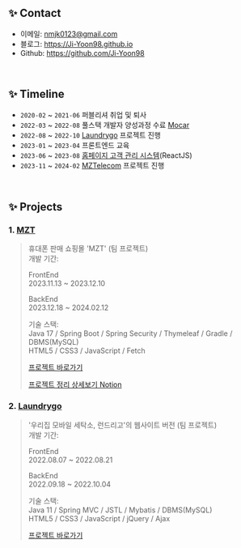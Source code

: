 ## ✨ Contact
- 이메일: nmjk0123@gmail.com
- 블로그: https://Ji-Yoon98.github.io
- Github: https://github.com/Ji-Yoon98

</br>

## ✨ Timeline
- ```2020-02``` ~ ```2021-06``` 퍼블리셔 취업 및 퇴사
- ```2022-03``` ~ ```2022-08``` 풀스택 개발자 양성과정 수료 [Mocar](https://github.com/Ji-Yoon98/Mocar_Project)
- ```2022-08``` ~ ```2022-10``` [Laundrygo](https://github.com/Ji-Yoon98/Laundrygo_Project) 프로젝트 진행
- ```2023-01``` ~ ```2023-04``` 프론트엔드 교육
- ```2023-06``` ~ ```2023-08``` [홈페이지 고객 관리 시스템](https://github.com/udemy-project-camp-team2/homepage-system-team-2)(ReactJS)
- ```2023-11``` ~ ```2024-02``` [MZTelecom](https://gitlab.com/mztelecom/MZT) 프로젝트 진행

</br>

## ✨ Projects
### 1. [MZT](https://gitlab.com/mztelecom/MZT)
> 휴대폰 판매 쇼핑몰 'MZT' (팀 프로젝트)  
> 개발 기간: <br>
>
> FrontEnd <br>
> 2023.11.13 ~ 2023.12.10 <br>
>
> BackEnd <br>
> 2023.12.18 ~ 2024.02.12 <br>
>  
> 기술 스택:  
> Java 17 / Spring Boot / Spring Security / Thymeleaf / Gradle / DBMS(MySQL) <br>
> HTML5 / CSS3 / JavaScript / Fetch 
>  
> [프로젝트 바로가기](https://gitlab.com/mztelecom/MZT)
> 
> [프로젝트 정리 상세보기 Notion](https://mzt2023.notion.site/5231e891d67544bc94e6d5d0bd8ec067?v=dc8249b9d75d47768b8b886eb88c5073&pvs=4)


### 2. [Laundrygo](https://github.com/Ji-Yoon98/Laundrygo_Project)
> '우리집 모바일 세탁소, 런드리고'의 웹사이트 버전 (팀 프로젝트)  
> 개발 기간: <br>
>
> FrontEnd <br>
> 2022.08.07 ~ 2022.08.21 <br>
>
> BackEnd <br>
> 2022.09.18 ~ 2022.10.04 <br>
>  
> 기술 스택:  
> Java 11 / Spring MVC / JSTL / Mybatis / DBMS(MySQL) <br>
> HTML5 / CSS3 / JavaScript / jQuery / Ajax
>  
> [프로젝트 바로가기](https://github.com/Ji-Yoon98/Laundrygo_Project)
